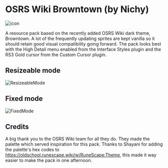 # OSRS Wiki Browntown (by Nichy)

![icon](https://i.imgur.com/WRdwrlt.png)

A resource pack based on the recently added OSRS Wiki dark theme, Browntown. A lot of the frequently updating sprites are kept vanilla so it should retain good visual compatibility going forward.
The pack looks best with the High Detail menu enabled from the Interface Styles plugin and the RS3 Gold cursor from the Custom Cursor plugin.

## Resizeable mode
![ResizeableMode](https://i.imgur.com/0FtFDcS.png)

## Fixed mode
![FixedMode](https://i.imgur.com/G1m4nM0.png)

## Credits
A big thank you to the OSRS Wiki team for all they do. They made the palette which served inspiration for this pack.
Thanks to Shayani for adding the palette's hex codes to https://oldschool.runescape.wiki/w/RuneScape:Theme, this made it way easier to make the pack in one afternoon.
